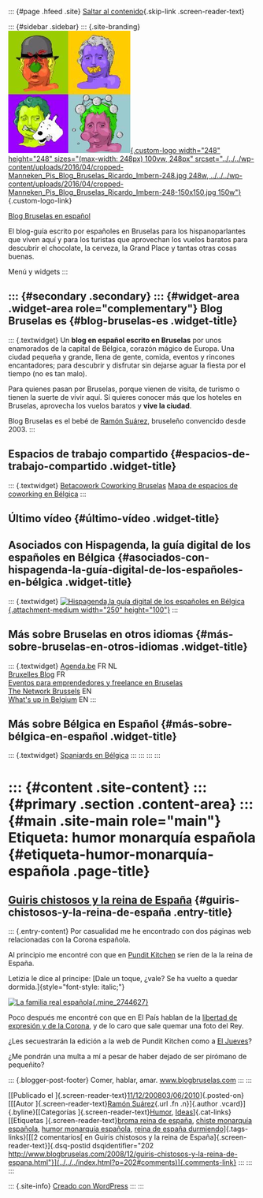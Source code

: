 ::: {#page .hfeed .site}
[Saltar al contenido](index.html#content){.skip-link
.screen-reader-text}

::: {#sidebar .sidebar}
::: {.site-branding}
[![](../../../wp-content/uploads/2016/04/cropped-Manneken_Pis_Blog_Bruselas_Ricardo_Imbern-248.jpg){.custom-logo
width="248" height="248" sizes="(max-width: 248px) 100vw, 248px"
srcset="../../../wp-content/uploads/2016/04/cropped-Manneken_Pis_Blog_Bruselas_Ricardo_Imbern-248.jpg 248w, ../../../wp-content/uploads/2016/04/cropped-Manneken_Pis_Blog_Bruselas_Ricardo_Imbern-248-150x150.jpg 150w"}](../../../index.html){.custom-logo-link}

[Blog Bruselas en español](../../../index.html)

El blog-guía escrito por españoles en Bruselas para los hispanoparlantes
que viven aquí y para los turistas que aprovechan los vuelos baratos
para descubrir el chocolate, la cerveza, la Grand Place y tantas otras
cosas buenas.

Menú y widgets
:::

::: {#secondary .secondary}
::: {#widget-area .widget-area role="complementary"}
Blog Bruselas es {#blog-bruselas-es .widget-title}
----------------

::: {.textwidget}
Un **blog en español escrito en Bruselas** por unos enamorados de la
capital de Bélgica, corazón mágico de Europa. Una ciudad pequeña y
grande, llena de gente, comida, eventos y rincones encantadores; para
descubrir y disfrutar sin dejarse aguar la fiesta por el tiempo (no es
tan malo).

Para quienes pasan por Bruselas, porque vienen de visita, de turismo o
tienen la suerte de vivir aquí. Sí quieres conocer más que los hoteles
en Bruselas, aprovecha los vuelos baratos y **vive la ciudad**.

Blog Bruselas es el bebé de [Ramón Suárez](http://www.ramonsuarez.com),
bruseleño convencido desde 2003.
:::

Espacios de trabajo compartido {#espacios-de-trabajo-compartido .widget-title}
------------------------------

::: {.textwidget}
[Betacowork Coworking Bruselas](http://www.betacowork.com) [Mapa de
espacios de coworking en Bélgica](http://coworkingbelgium.com)
:::

Último vídeo {#último-vídeo .widget-title}
------------

Asociados con Hispagenda, la guía digital de los españoles en Bélgica {#asociados-con-hispagenda-la-guía-digital-de-los-españoles-en-bélgica .widget-title}
---------------------------------------------------------------------

::: {.textwidget}
[![Hispagenda,la guía digital de los españoles en
Bélgica](../../../wp-content/uploads/2010/04/Hispagenda-250px.gif "Hispagenda, la guía digital de los españoles en Bélgica"){.attachment-medium
width="250" height="100"}](http://www.hispagenda.com)
:::

Más sobre Bruselas en otros idiomas {#más-sobre-bruselas-en-otros-idiomas .widget-title}
-----------------------------------

::: {.textwidget}
[Agenda.be](http://www.agenda.be) FR NL\
[Bruxelles Blog](http://www.bxlblog.be/) FR\
[Eventos para emprendedores y freelance en
Bruselas](http://www.betacowork.com/events/)\
[The Network
Brussels](http://groups.yahoo.com/group/TheNetworkBrussels/) EN\
[What\'s up in Belgium](http://www.whatsupin.be/) EN
:::

Más sobre Bélgica en Español {#más-sobre-bélgica-en-español .widget-title}
----------------------------

::: {.textwidget}
[Spaniards en Bélgica](http://www.spaniards.es/paises/belgica)
:::
:::
:::
:::

::: {#content .site-content}
::: {#primary .section .content-area}
::: {#main .site-main role="main"}
Etiqueta: humor monarquía española {#etiqueta-humor-monarquía-española .page-title}
==================================

[Guiris chistosos y la reina de España](../../../index.html?p=202) {#guiris-chistosos-y-la-reina-de-españa .entry-title}
------------------------------------------------------------------

::: {.entry-content}
Por casualidad me he encontrado con dos páginas web relacionadas con la
Corona española.

Al principio me encontré con que en [Pundit
Kitchen](http://punditkitchen.com/) se ríen de la la reina de España.

Letizia le dice al principe: [Dale un toque, ¿vale? Se ha vuelto a
quedar dormida.]{style="font-style: italic;"}

[![La familia real
española](http://punditkitchen.wordpress.com/files/2008/12/political-pictures-nodded-off.jpg "political-pictures-nodded-off"){.mine_2744627}](http://punditkitchen.com/2008/12/08/political-pictures-give-her-a-nudge-will-ya-shes-nodded-off-again/)

Poco después me encontré con que en El País hablan de la [libertad de
expresión y de la
Corona](http://www.elpais.com/articulo/espana/Lanzar/consignas/Rey/delito/incendiar/imagenes/elpepunac/20081210elpepinac_18/Tes),
y de lo caro que sale quemar una foto del Rey.

¿Les secuestrarán la edición a la web de Pundit Kitchen como a [El
Jueves](http://www.youtube.com/watch?v=Y-G_jWUrjKc)?

¿Me pondrán una multa a mí a pesar de haber dejado de ser pirómano de
pequeñito?

::: {.blogger-post-footer}
Comer, hablar, amar. www.blogbruselas.com
:::
:::

[[Publicado el
]{.screen-reader-text}[11/12/200803/06/2010](../../../index.html?p=202)]{.posted-on}[[[Autor
]{.screen-reader-text}[Ramón
Suárez](../../2010/04/30/index.html?author=2){.url .fn .n}]{.author
.vcard}]{.byline}[[Categorías
]{.screen-reader-text}[Humor](../../category/humor/index.html),
[Ideas](../../category/ideas/index.html)]{.cat-links}[[Etiquetas
]{.screen-reader-text}[broma reina de
españa](../broma-reina-de-espana/index.html), [chiste monarquía
española](../chiste-monarquia-espanola/index.html), [humor monarquía
española](index.html), [reina de españa
durmiendo](../reina-de-espana-durmiendo/index.html)]{.tags-links}[[[2
comentarios[ en Guiris chistosos y la reina de
España]{.screen-reader-text}]{.dsq-postid
dsqidentifier="202 http://www.blogbruselas.com/2008/12/guiris-chistosos-y-la-reina-de-espana.html"}](../../../index.html?p=202#comments)]{.comments-link}
:::
:::
:::

::: {.site-info}
[Creado con WordPress](https://es.wordpress.org/)
:::
:::
